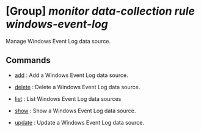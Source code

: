 # [Group] _monitor data-collection rule windows-event-log_

Manage Windows Event Log data source.

## Commands

- [add](/Commands/monitor/data-collection/rule/windows-event-log/_add.md)
: Add a Windows Event Log data source.

- [delete](/Commands/monitor/data-collection/rule/windows-event-log/_delete.md)
: Delete a Windows Event Log data source.

- [list](/Commands/monitor/data-collection/rule/windows-event-log/_list.md)
: List Windows Event Log data sources

- [show](/Commands/monitor/data-collection/rule/windows-event-log/_show.md)
: Show a Windows Event Log data source.

- [update](/Commands/monitor/data-collection/rule/windows-event-log/_update.md)
: Update a Windows Event Log data source.
